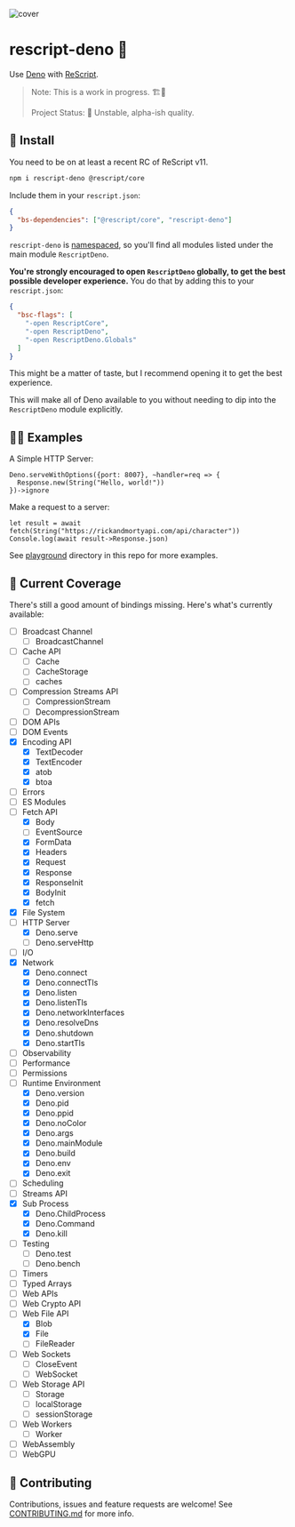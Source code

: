 ![cover](https://cdn.jsdelivr.net/gh/tsirysndr/rescript-deno@main/.github/images/cover.png)

# rescript-deno 🦕

Use [Deno](https://deno.com/) with [ReScript](https://rescript-lang.org/).

> Note: This is a work in progress. 🏗️🚧
>
> Project Status: 🐲 Unstable, alpha-ish quality.

## 🚚 Install

You need to be on at least a recent RC of ReScript v11.

```sh
npm i rescript-deno @rescript/core
```

Include them in your `rescript.json`:

```json
{
  "bs-dependencies": ["@rescript/core", "rescript-deno"]
}
```

`rescript-deno` is [namespaced](https://rescript-lang.org/docs/manual/latest/build-configuration#name-namespace), so you'll find all modules listed under the main module `RescriptDeno`.

**You're strongly encouraged to open `RescriptDeno` globally, to get the best possible developer experience.** You do that by adding this to your `rescript.json`:

```json
{
  "bsc-flags": [
    "-open RescriptCore",
    "-open RescriptDeno",
    "-open RescriptDeno.Globals"
  ]
}
```

This might be a matter of taste, but I recommend opening it to get the best experience.

This will make all of Deno available to you without needing to dip into the `RescriptDeno` module explicitly.

## 🧑‍🔬 Examples

A Simple HTTP Server:

```rescript
Deno.serveWithOptions({port: 8007}, ~handler=req => {
  Response.new(String("Hello, world!"))
})->ignore
```

Make a request to a server:

```rescript
let result = await fetch(String("https://rickandmortyapi.com/api/character"))
Console.log(await result->Response.json)
```

See [playground](playground) directory in this repo for more examples.

## 📑 Current Coverage

There's still a good amount of bindings missing. Here's what's currently available:

- [ ] Broadcast Channel
  - [ ] BroadcastChannel
- [ ] Cache API
  - [ ] Cache
  - [ ] CacheStorage
  - [ ] caches
- [ ] Compression Streams API
  - [ ] CompressionStream
  - [ ] DecompressionStream
- [ ] DOM APIs
- [ ] DOM Events
- [x] Encoding API
  - [x] TextDecoder
  - [x] TextEncoder
  - [x] atob
  - [x] btoa
- [ ] Errors
- [ ] ES Modules
- [ ] Fetch API
  - [x] Body
  - [ ] EventSource
  - [x] FormData
  - [x] Headers
  - [x] Request
  - [x] Response
  - [x] ResponseInit
  - [x] BodyInit
  - [x] fetch
- [x] File System
- [ ] HTTP Server
  - [x] Deno.serve
  - [ ] Deno.serveHttp
- [ ] I/O
- [x] Network
  - [x] Deno.connect
  - [x] Deno.connectTls
  - [x] Deno.listen
  - [x] Deno.listenTls
  - [x] Deno.networkInterfaces
  - [x] Deno.resolveDns
  - [x] Deno.shutdown
  - [x] Deno.startTls
- [ ] Observability
- [ ] Performance
- [ ] Permissions
- [ ] Runtime Environment
  - [x] Deno.version
  - [x] Deno.pid
  - [x] Deno.ppid
  - [x] Deno.noColor
  - [x] Deno.args
  - [x] Deno.mainModule
  - [x] Deno.build
  - [x] Deno.env
  - [x] Deno.exit
- [ ] Scheduling
- [ ] Streams API
- [x] Sub Process
  - [x] Deno.ChildProcess
  - [x] Deno.Command
  - [x] Deno.kill
- [ ] Testing
  - [ ] Deno.test
  - [ ] Deno.bench
- [ ] Timers
- [ ] Typed Arrays
- [ ] Web APIs
- [ ] Web Crypto API
- [ ] Web File API
  - [x] Blob
  - [x] File
  - [ ] FileReader
- [ ] Web Sockets
  - [ ] CloseEvent
  - [ ] WebSocket
- [ ] Web Storage API
  - [ ] Storage
  - [ ] localStorage
  - [ ] sessionStorage
- [ ] Web Workers
  - [ ] Worker
- [ ] WebAssembly
- [ ] WebGPU

## 🤝 Contributing

Contributions, issues and feature requests are welcome!
See [CONTRIBUTING.md](CONTRIBUTING.md) for more info.
